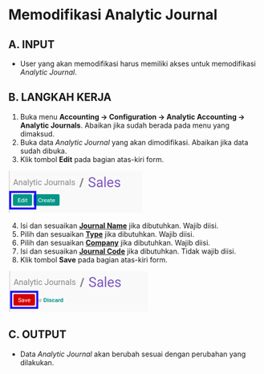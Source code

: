 # Memodifikasi Analytic Journal

## A. INPUT

* User yang akan memodifikasi harus memiliki akses untuk memodifikasi *Analytic Journal*.

## B. LANGKAH KERJA

1. Buka menu **Accounting -> Configuration -> Analytic Accounting -> Analytic Journals**. Abaikan jika sudah berada pada menu yang dimaksud.
2. Buka data *Analytic Journal* yang akan dimodifikasi. Abaikan jika data sudah dibuka.
3. Klik tombol **Edit** pada bagian atas-kiri form.

![](../../../img/analytic-journal/tombol-edit.png)

4. Isi dan sesuaikan **[Journal Name](./penjelasan.md#field-journal-name)** jika dibutuhkan. Wajib diisi.
5. Pilih dan sesuaikan **[Type](./penjelasan.md#field-type)** jika dibutuhkan. Wajib diisi.
6. Pilih dan sesuaikan **[Company](./penjelasan.md#field-company)** jika dibutuhkan. Wajib diisi.
7. Isi dan sesuaikan **[Journal Code](./penjelasan.md#field-journal-code)** jika dibutuhkan. Tidak wajib diisi.
8. Klik tombol **Save** pada bagian atas-kiri form.

![](../../../img/analytic-journal/tombol-save-modifikasi.png)

## C. OUTPUT

* Data *Analytic Journal* akan berubah sesuai dengan perubahan yang dilakukan.
